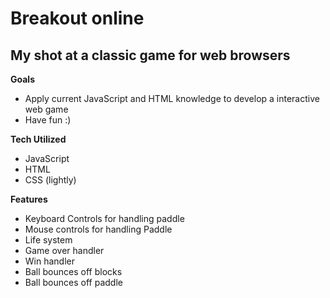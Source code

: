 # Breakout online
## My shot at a classic game for web browsers

**Goals**
- Apply current JavaScript and HTML knowledge to develop a interactive web game
- Have fun :)

**Tech Utilized**
- JavaScript
- HTML
- CSS (lightly)

**Features**
- Keyboard Controls for handling paddle
- Mouse controls for handling Paddle
- Life system 
- Game over handler
- Win handler 
- Ball bounces off blocks
- Ball bounces off paddle
